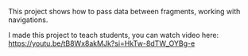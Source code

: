 This project shows how to pass data between fragments, working with navigations. 

I made this project to teach students, you can watch video here: https://youtu.be/tB8Wx8akMJk?si=HkTw-8dTW_OYBg-e
